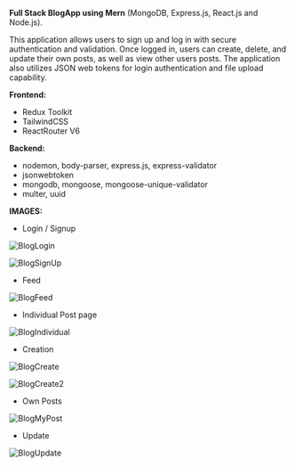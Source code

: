 **Full Stack BlogApp using Mern** (MongoDB, Express.js, React.js and Node.js).

This application allows users to sign up and log in with secure authentication and validation. Once logged in, users can create, delete, and update 
their own posts, as well as view other users posts. The application also utilizes JSON web tokens for login authentication and file upload capability.

**Frontend:**
* Redux Toolkit
* TailwindCSS 
* ReactRouter V6

**Backend:**
* nodemon, body-parser, express.js, express-validator 
* jsonwebtoken 
* mongodb, mongoose, mongoose-unique-validator 
* multer, uuid

**IMAGES:**

* Login / Signup

![BlogLogin](https://user-images.githubusercontent.com/103704812/212439963-9cd1b6f0-d51e-45ff-a6df-120eda391879.png)

![BlogSignUp](https://user-images.githubusercontent.com/103704812/212439965-8c24b5f9-1a9c-495c-9d6b-2a111e63358f.png)


* Feed

![BlogFeed](https://user-images.githubusercontent.com/103704812/212439961-6f633441-ff50-4309-a493-f22c0e73f945.png)


* Individual Post page

![BlogIndividual](https://user-images.githubusercontent.com/103704812/212439970-e68991aa-87e5-4142-90c7-473cfd0c7a34.png)


* Creation

![BlogCreate](https://user-images.githubusercontent.com/103704812/212439967-710f6fab-9c11-4358-a488-551bccb480dc.png)

![BlogCreate2](https://user-images.githubusercontent.com/103704812/212439958-ff5ef860-7fe1-4c85-a76a-2a85fd1a6a0b.png)


* Own Posts

![BlogMyPost](https://user-images.githubusercontent.com/103704812/212439969-13fc6dd4-e12c-4ef5-8b04-46ee9309fd70.png)


* Update

![BlogUpdate](https://user-images.githubusercontent.com/103704812/212439968-008db35d-46ce-478f-aebf-6194cc9566ee.png)


